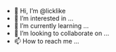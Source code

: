 - 👋 Hi, I’m @licklike
- 👀 I’m interested in ...
- 🌱 I’m currently learning ...
- 💞️ I’m looking to collaborate on ...
- 📫 How to reach me ...

<!---
licklike/licklike is a ✨ special ✨ repository because its `README.md` (this file) appears on your GitHub profile.
You can click the Preview link to take a look at your changes.
--->
